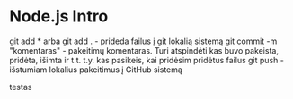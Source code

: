 # Node.js Intro

git add \* arba git add . - prideda failus į git lokalią sistemą
git commit -m "komentaras" - pakeitimų komentaras. Turi atspindėti kas buvo pakeista, pridėta, išimta ir t.t. t.y. kas pasikeis, kai pridėsim pridėtus failus
git push - išstumiam lokalius pakeitimus į GitHub sistemą

testas

